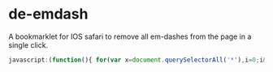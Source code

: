 # de-emdash
A bookmarklet for IOS safari to remove all em-dashes from the page in a single click.

```js
javascript:(function(){ for(var x=document.querySelectorAll('*'),i=0;i&lt;x.length;i++){var n=x[i].childNodes;for(var j=0;j&lt;n.length;j++){var d=n[j];if(d.nodeType===3)d.nodeValue=d.nodeValue.split('—').join('');}}})();

